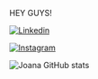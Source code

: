 HEY GUYS! 

[![Linkedin](https://img.shields.io/badge/LinkedIn-0077B5?style=for-the-badge&logo=linkedin&logoColor=white
)](https://www.linkedin.com/in/joana-maria-0a6137271/)

[![Instagram](https://img.shields.io/badge/Instagram-E4405F?style=for-the-badge&logo=instagram&logoColor=white
)](https://www.instagram.com/joanaa.maria5/)

![Joana GitHub stats](https://github-readme-stats.vercel.app/api?username=jxxrvt&show_icons=true&theme=radical)
